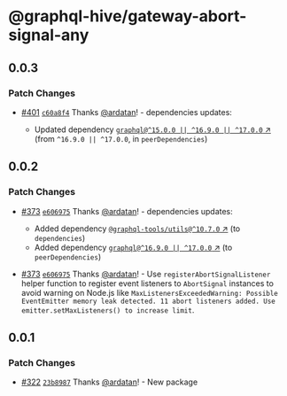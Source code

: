 # @graphql-hive/gateway-abort-signal-any

## 0.0.3

### Patch Changes

- [#401](https://github.com/graphql-hive/gateway/pull/401) [`c60a8f4`](https://github.com/graphql-hive/gateway/commit/c60a8f446c5ca59a74a580050f5c20c0c9e61e97) Thanks [@ardatan](https://github.com/ardatan)! - dependencies updates:

  - Updated dependency [`graphql@^15.0.0 || ^16.9.0 || ^17.0.0` ↗︎](https://www.npmjs.com/package/graphql/v/15.0.0) (from `^16.9.0 || ^17.0.0`, in `peerDependencies`)

## 0.0.2

### Patch Changes

- [#373](https://github.com/graphql-hive/gateway/pull/373) [`e606975`](https://github.com/graphql-hive/gateway/commit/e60697593290255fb9ac407e591ae3e8cb752df2) Thanks [@ardatan](https://github.com/ardatan)! - dependencies updates:

  - Added dependency [`@graphql-tools/utils@^10.7.0` ↗︎](https://www.npmjs.com/package/@graphql-tools/utils/v/10.7.0) (to `dependencies`)
  - Added dependency [`graphql@^16.9.0 || ^17.0.0` ↗︎](https://www.npmjs.com/package/graphql/v/16.9.0) (to `peerDependencies`)

- [#373](https://github.com/graphql-hive/gateway/pull/373) [`e606975`](https://github.com/graphql-hive/gateway/commit/e60697593290255fb9ac407e591ae3e8cb752df2) Thanks [@ardatan](https://github.com/ardatan)! - Use `registerAbortSignalListener` helper function to register event listeners to `AbortSignal` instances to avoid warning on Node.js like
  `MaxListenersExceededWarning: Possible EventEmitter memory leak detected. 11 abort listeners added. Use emitter.setMaxListeners() to increase limit`.

## 0.0.1

### Patch Changes

- [#322](https://github.com/graphql-hive/gateway/pull/322) [`23b8987`](https://github.com/graphql-hive/gateway/commit/23b89874fcf10b4cb6b1b941f29fa5f5aecf0ef2) Thanks [@ardatan](https://github.com/ardatan)! - New package
